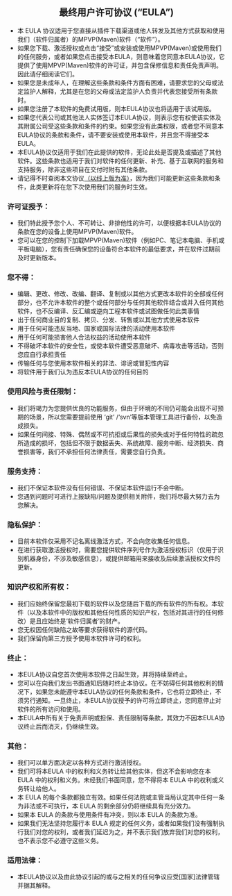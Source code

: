 <h2 style="text-align: center">最终用户许可协议 (“EULA”)</h2>

<p>
    <ul>
        <li>本 EULA 协议适用于您直接从插件下载渠道或他人转发及其他方式获取和使用我们（软件归属者）的MPVP(Maven)软件（“软件”）。
        </li>
        <li>
            如果您下载、激活授权或点击“接受”或安装或使用MPVP(Maven)或使用我们的任何服务，或者如果您点击接受本EULA，则意味着您同意本EULA协议，它提供了使用MPVP(Maven)软件的许可证，并包含保修信息和责任免责声明。因此请仔细阅读它们。
        </li>
        <li>
            如果您是未成年人，在理解这些条款和条件方面有困难，请要求您的父母或法定监护人解释，尤其是在您的父母或法定监护人负责并代表您接受所有条款时。
        </li>
        <li>如果您注册了本软件的免费试用版，则本EULA协议也将适用于该试用版。</li>
        <li>
            如果您代表公司或其他法人实体签订本EULA协议，则表示您有权使该实体及其附属公司受这些条款和条件的约束。如果您没有此类权限，或者您不同意本EULA协议的条款和条件，请不要安装或使用本软件，并且您不得接受本EULA。
        </li>
        <li>
            本EULA协议仅适用于我们在此提供的软件，无论此处是否提及或描述了其他软件。这些条款也适用于我们对软件的任何更新、补充、基于互联网的服务和支持服务，除非这些项目在交付时附有其他条款。
        </li>
        <li>请记得不时查阅本文协议<span style="color:#91b7e3bd"><a href="https://github.com/joker-pper/intellij-mpvp-maven/blob/main/LICENSE.md">（以线上版为准）</a></span>，因为我们可能更新这些条款和条件，此类更新将在您下次使用我们的服务时生效。
        </li>
    </ul>
</p>

<h3>许可证授予：</h3>

<p>
    <ul>
        <li>我们特此授予您个人、不可转让、非排他性的许可，以便根据本EULA协议的条款在您的设备上使用MPVP(Maven)软件。</li>
        <li>
            您可以在您的控制下加载MPVP(Maven)软件（例如PC、笔记本电脑、手机或平板电脑），您有责任确保您的设备符合本软件的最低要求，并在软件过期前及时更新版本。
        </li>
    </ul>
</p>

<h3>您不得：</h3>

<p>
    <ul>
        <li>
            编辑、更改、修改、改编、翻译、复制或以其他方式更改本软件的全部或任何部分，也不允许本软件的整个或任何部分与任何其他软件结合或并入任何其他软件，也不反编译、反汇编或逆向工程本软件或试图做任何此类事情
        </li>
        <li>出于任何商业目的复制、拷贝、分发、转售或以其他方式使用本软件</li>
        <li>用于任何可能违反当地、国家或国际法律的活动使用本软件</li>
        <li>用于任何可能损害他人合法权益的活动使用本软件</li>
        <li>不得破坏本软件的安全性，或使本软件遭受恶意破坏、病毒攻击等活动，否则您应自行承担责任</li>
        <li>传输任何与您使用本软件相关的非法、诽谤或冒犯性内容</li>
        <li>将软件用于我们认为违反本EULA协议的任何目的</li>
    </ul>
<p>

<h3>使用风险与责任限制：</h3>

<p>
    <ul>
        <li>
            我们将竭力为您提供优良的功能服务，但由于环境的不同仍可能会出现不可预期的场景，所以您需要提前使用 ‘git’
            /‘svn’等版本管理工具进行备份，以免造成损失。
        </li>
        <li>如果任何间接、特殊、偶然或不可抗拒或后果性的损失或对于任何特性的疏忽所造成的损坏，包括但不限于数据丢失、系统故障、服务中断、经济损失、商誉损害等，我们不承担任何法律责任，需要您自行负责。
        </li>
    </ul>
</p>


<h3>服务支持：</h3>

<p>
    <ul>
        <li>我们不保证本软件没有任何错误、不保证本软件运行不会中断。</li>
        <li>您遇到问题时可进行上报缺陷/问题及提供相关附件，我们将尽最大努力去为您解决。</li>
    </ul>
</p>


<h3>隐私保护：</h3>

<p>
    <ul>
        <li>目前本软件仅采用不记名离线激活方式，不会向您收集任何信息。</li>
        <li>
            在进行获取激活授权时，需要您提供软件序列号作为激活授权标识（仅用于识别机器身份，不涉及敏感信息），或提供邮箱用来接收及后续激活授权文件的更新。
        </li>
    </ul>
</p>

<h3>知识产权和所有权：</h3>

<p>
    <ul>
        <li>
            我们应始终保留您最初下载的软件以及您随后下载的所有软件的所有权。本软件（以及本软件中的版权和其他任何性质的知识产权，包括对其进行的任何修改）是且应始终是‘软件归属者’的财产。
        </li>
        <li>您无权因任何缺陷之故等要求获得软件的源代码。</li>
        <li>我们保留向第三方授予使用本软件许可的权利。</li>
    </ul>
</p>

<h3>终止：</h3>

<p>
    <ul>
        <li>
            本EULA协议自您首次使用本软件之日起生效，并将持续至终止。
        </li>
        <li>
            您可以在向我们发出书面通知后随时终止本协议。在不妨碍任何其他权利的情况下，如果您未能遵守本EULA协议的任何条款和条件，它也将立即终止，不须另行通知。一旦终止，本EULA协议授予的许可将立即终止，您同意停止对软件的所有访问和使用。
        </li>
        <li>
            本EULA中所有关于免责声明或担保、责任限制等条款，其效力不因本EULA协议终止后而消灭，仍继续生效。
        </li>
    </ul>
</p>

<h3>其他：</h3>

<p>
    <ul>
        <li>
            我们可以单方面决定以各种方式进行激活授权。
        </li>
        <li>
            我们可将本EULA 中的权利和义务转让给其他实体，但这不会影响您在本 EULA 中的权利和义务。未经我们书面同意，您不得将本
            EULA 中的权利或义务转让给他人。
        </li>
        <li>
            本 EULA 的每个条款都独立有效。如果任何法院或主管当局认定其中任何一条为非法或不可执行，本 EULA 的剩余部分仍将继续具有充分效力。
        </li>
        <li>
            如果本 EULA 的条款与使用条件有冲突，则以本 EULA 的条款为准。
        </li>
        <li>
            如果我们无法坚持您履行本 EULA 规定的任何义务，或者如果我们没有强制执行我们对您的权利，或者我们延迟为之，并不表示我们放弃我们对您的权利，也不表示您不必遵守这些义务。
        </li>
    </ul>
</p>

<h3>适用法律：</h3>

<p>
    <ul>
        <li>
            本EULA协议以及由此协议引起的或与之相关的任何争议应受[国家]法律管辖并据其解释。
        </li>
    </ul>
</p>


